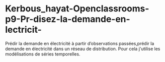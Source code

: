 # Kerbous_hayat-Openclassrooms-p9-Pr-disez-la-demande-en-lectricit-
Prédir la demande en électricité à partir d’observations passées,prédir la demande en électricité dans un réseau de distribution. Pour cela j'utilise les modélisations de séries temporelles.


